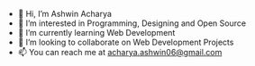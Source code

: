 - 👋 Hi, I’m Ashwin Acharya
- 👀 I’m interested in Programming, Designing and Open Source
- 🌱 I’m currently learning Web Development
- 💞️ I’m looking to collaborate on Web Development Projects
- 📫 You can reach me at acharya.ashwin06@gmail.com

<!---
ashwin-acharya01/ashwin-acharya01 is a ✨ special ✨ repository because its `README.md` (this file) appears on your GitHub profile.
You can click the Preview link to take a look at your changes.
--->
